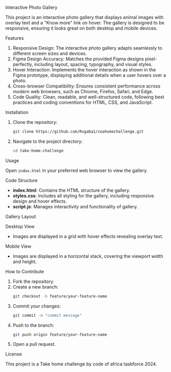  Interactive Photo Gallery

This project is an interactive photo gallery that displays animal images with overlay text and a "Know more" link on hover. The gallery is designed to be responsive, ensuring it looks great on both desktop and mobile devices.

 Features

1. Responsive Design: The interactive photo gallery adapts seamlessly to different screen sizes and devices.
2. Figma Design Accuracy: Matches the provided Figma designs pixel-perfectly, including layout, spacing, typography, and visual styles.
3. Hover Interaction: Implements the hover interaction as shown in the Figma prototype, displaying additional details when a user hovers over a photo.
4. Cross-browser Compatibility: Ensures consistent performance across modern web browsers, such as Chrome, Firefox, Safari, and Edge.
5. Code Quality: Clean, readable, and well-structured code, following best practices and coding conventions for HTML, CSS, and JavaScript.

 Installation

1. Clone the repository:
    ```sh
    git clone https://github.com/Rugaba1/coahomechallenge.git
    ```
2. Navigate to the project directory:
    ```sh
    cd take-home-challenge
    ```

 Usage

Open `index.html` in your preferred web browser to view the gallery.

 Code Structure

- **index.html**: Contains the HTML structure of the gallery.
- **styles.css**: Includes all styling for the gallery, including responsive design and hover effects.
- **script.js**: Manages interactivity and functionality of gallery.

 Gallery Layout

 Desktop View
- Images are displayed in a grid with hover effects revealing overlay text.

 Mobile View
- Images are displayed in a horizontal stack, covering the viewport width and height.

 How to Contribute

1. Fork the repository.
2. Create a new branch:
    ```sh
    git checkout -b feature/your-feature-name
    ```
3. Commit your changes:
    ```sh
    git commit -m "commit message"
    ```
4. Push to the branch:
    ```sh
    git push origin feature/your-feature-name
    ```
5. Open a pull request.

 License

This project is  a Take home challenge by code of africa taskforce 2024.



